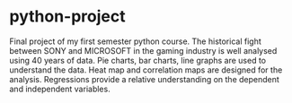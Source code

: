 # python-project
Final project of my first semester python course. The historical fight between SONY and MICROSOFT in the gaming industry is well analysed using 40 years of data.
Pie charts, bar charts, line graphs are used to understand the data. Heat map and correlation maps are designed for the analysis. 
Regressions provide a relative understanding on the dependent and independent variables. 

